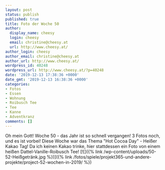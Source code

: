 ```yaml
---
layout: post
status: publish
published: true
title: Foto der Woche 50
author:
  display_name: cheesy
  login: cheesy
  email: christine@cheesy.at
  url: http://www.cheesy.at/
author_login: cheesy
author_email: christine@cheesy.at
author_url: http://www.cheesy.at/
wordpress_id: 40248
wordpress_url: http://www.cheesy.at/?p=40248
date: '2019-12-13 17:38:36 +0000'
date_gmt: '2019-12-13 16:38:36 +0000'
categories:
- Fotos
- Essen
- Wohnung
- Roibusch Tee
- Tee
- Kanne
- Adventkranz
comments: []
---
```

Oh mein Gott! Woche 50 - das Jahr ist so schnell vergangen! 3 Fotos noch, und es ist vorbei!
Diese Woche war das Thema "Hot Cocoa Day" - Heißer Kakao Tag! Da ich keinen Kakao trinke, hier stattdessen ein Foto von einem heißen Dattel-Vanille-Roibusch Tee!
[![]({% link /wp-content/uploads/50-52-Heißgetränk.jpg %})]({% link /fotos/spiele/projekt365-und-andere-projekte/project-52-wochen-in-2019/ %})

